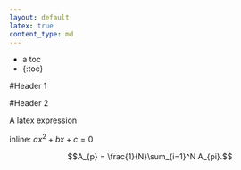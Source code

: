 ```yaml
---
layout: default
latex: true
content_type: md
---
```


* a toc
* {:toc}

#Header 1

#Header 2 

A latex expression

inline: $ax^2 + bx + c = 0$

$$A_{p} = \frac{1}{N}\sum_{i=1}^N A_{pi}.$$
